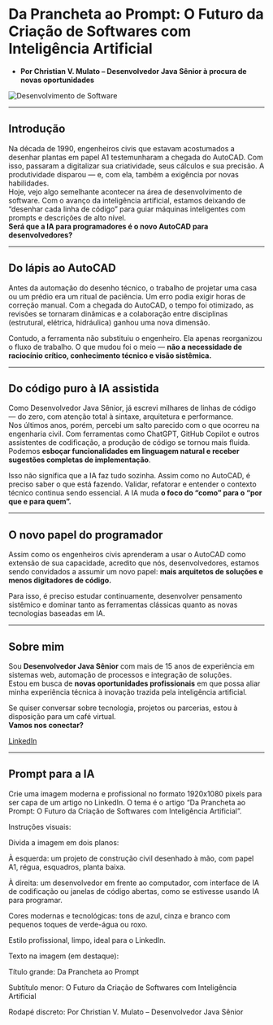 # Da Prancheta ao Prompt: O Futuro da Criação de Softwares com Inteligência Artificial

- **Por Christian V. Mulato – Desenvolvedor Java Sênior à procura de novas oportunidades**

![Desenvolvimento de Software](/assets/images/software.png)

---

## Introdução

Na década de 1990, engenheiros civis que estavam acostumados a desenhar plantas em papel A1 testemunharam a chegada do AutoCAD. Com isso, passaram a digitalizar sua criatividade, seus cálculos e sua precisão. A produtividade disparou — e, com ela, também a exigência por novas habilidades.  
Hoje, vejo algo semelhante acontecer na área de desenvolvimento de software. Com o avanço da inteligência artificial, estamos deixando de “desenhar cada linha de código” para guiar máquinas inteligentes com prompts e descrições de alto nível.  
**Será que a IA para programadores é o novo AutoCAD para desenvolvedores?**

---

## Do lápis ao AutoCAD

Antes da automação do desenho técnico, o trabalho de projetar uma casa ou um prédio era um ritual de paciência. Um erro podia exigir horas de correção manual. Com a chegada do AutoCAD, o tempo foi otimizado, as revisões se tornaram dinâmicas e a colaboração entre disciplinas (estrutural, elétrica, hidráulica) ganhou uma nova dimensão.

Contudo, a ferramenta não substituiu o engenheiro. Ela apenas reorganizou o fluxo de trabalho. O que mudou foi o meio — **não a necessidade de raciocínio crítico, conhecimento técnico e visão sistêmica.**

---

## Do código puro à IA assistida

Como Desenvolvedor Java Sênior, já escrevi milhares de linhas de código — do zero, com atenção total à sintaxe, arquitetura e performance.  
Nos últimos anos, porém, percebi um salto parecido com o que ocorreu na engenharia civil. Com ferramentas como ChatGPT, GitHub Copilot e outros assistentes de codificação, a produção de código se tornou mais fluida. Podemos **esboçar funcionalidades em linguagem natural e receber sugestões completas de implementação**.

Isso não significa que a IA faz tudo sozinha. Assim como no AutoCAD, é preciso saber o que está fazendo. Validar, refatorar e entender o contexto técnico continua sendo essencial. A IA muda **o foco do “como” para o “por que e para quem”.**

---

## O novo papel do programador

Assim como os engenheiros civis aprenderam a usar o AutoCAD como extensão de sua capacidade, acredito que nós, desenvolvedores, estamos sendo convidados a assumir um novo papel: **mais arquitetos de soluções e menos digitadores de código.**

Para isso, é preciso estudar continuamente, desenvolver pensamento sistêmico e dominar tanto as ferramentas clássicas quanto as novas tecnologias baseadas em IA.

---

## Sobre mim

Sou **Desenvolvedor Java Sênior** com mais de 15 anos de experiência em sistemas web, automação de processos e integração de soluções.  
Estou em busca de **novas oportunidades profissionais** em que possa aliar minha experiência técnica à inovação trazida pela inteligência artificial.  

Se quiser conversar sobre tecnologia, projetos ou parcerias, estou à disposição para um café virtual.  
**Vamos nos conectar?**

[LinkedIn](https://www.linkedin.com/in/chmulato) 

---

## Prompt para a IA

Crie uma imagem moderna e profissional no formato 1920x1080 pixels para ser capa de um artigo no LinkedIn. O tema é o artigo “Da Prancheta ao Prompt: O Futuro da Criação de Softwares com Inteligência Artificial”.

Instruções visuais:

Divida a imagem em dois planos:

À esquerda: um projeto de construção civil desenhado à mão, com papel A1, régua, esquadros, planta baixa.

À direita: um desenvolvedor em frente ao computador, com interface de IA de codificação ou janelas de código abertas, como se estivesse usando IA para programar.

Cores modernas e tecnológicas: tons de azul, cinza e branco com pequenos toques de verde-água ou roxo.

Estilo profissional, limpo, ideal para o LinkedIn.

Texto na imagem (em destaque):

Título grande: Da Prancheta ao Prompt

Subtítulo menor: O Futuro da Criação de Softwares com Inteligência Artificial

Rodapé discreto: Por Christian V. Mulato – Desenvolvedor Java Sênior

